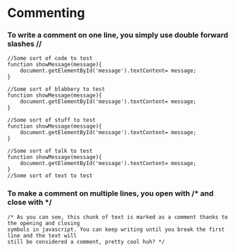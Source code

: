 # Commenting
### To write a comment on one line, you simply use double forward slashes //


``` 
//Some sort of code to test 
function showMessage(message){
    document.getElementById('message').textContent= message;
}

//Some sort of blabbery to test
function showMessage(message){
    document.getElementById('message').textContent= message;
}

//Some sort of stuff to test
function showMessage(message){
    document.getElementById('message').textContent= message;
}

//Some sort of talk to test
function showMessage(message){
    document.getElementById('message').textContent= message;
}
//Some sort of text to test
```
### To make a comment on multiple lines, you open with /* and close with */

```
/* As you can see, this chunk of text is marked as a comment thanks to the opening and closing 
symbols in javascript. You can keep writing until you break the first line and the text will 
still be considered a comment, pretty cool huh? */

```